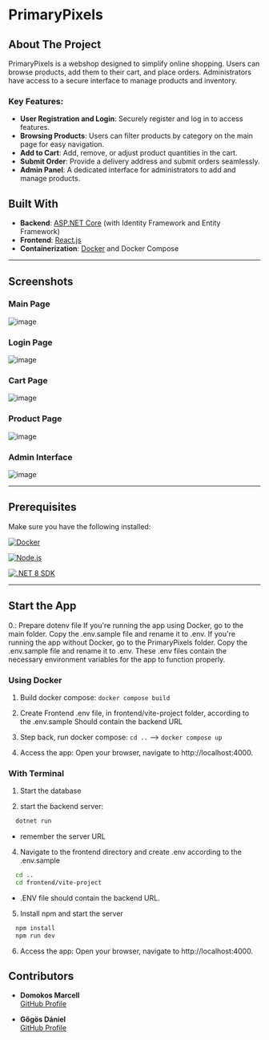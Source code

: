 # PrimaryPixels

## About The Project

PrimaryPixels is a webshop designed to simplify online shopping. Users can browse products, add them to their cart, and place orders. 
Administrators have access to a secure interface to manage products and inventory.

### Key Features:
- **User Registration and Login**: Securely register and log in to access features.
- **Browsing Products**: Users can filter products by category on the main page for easy navigation.
- **Add to Cart**: Add, remove, or adjust product quantities in the cart.
- **Submit Order**: Provide a delivery address and submit orders seamlessly.
- **Admin Panel**: A dedicated interface for administrators to add and manage products.


## Built With

- **Backend**: [ASP.NET Core](https://dotnet.microsoft.com/en-us/apps/aspnet) (with Identity Framework and Entity Framework)
- **Frontend**: [React.js](https://reactjs.org/)
- **Containerization**: [Docker](https://www.docker.com/) and Docker Compose

---

## Screenshots

### Main Page
![image](https://github.com/user-attachments/assets/9c488554-921b-4fd0-89b3-091bfb2349a7)

### Login Page
![image](https://github.com/user-attachments/assets/8273b48b-1266-4247-84a6-e165d5488f6c)

### Cart Page
![image](https://github.com/user-attachments/assets/f3dad35d-e70b-49d8-95ff-b4df4bc6eadc)

### Product Page
![image](https://github.com/user-attachments/assets/fcdb26e2-aee0-4031-bb38-83012683b12e)

### Admin Interface
![image](https://github.com/user-attachments/assets/22abd890-ef0c-413a-8079-c108874f08c3)


---

## Prerequisites

Make sure you have the following installed:

[![Docker][Docker]](https://www.docker.com/)

[![Node.js][Node.js]](https://nodejs.org/)

[![.NET 8 SDK][.NET]](https://dotnet.microsoft.com/)

---

## Start the App

0.: Prepare dotenv file If you're running the app using Docker, go to the main folder. Copy the .env.sample file and rename it to .env. If you're running the app without Docker, go to the PrimaryPixels folder. Copy the .env.sample file and rename it to .env. These .env files contain the necessary environment variables for the app to function properly.


### Using Docker

1. Build docker compose: `docker compose build`

2. Create Frontend .env file, in frontend/vite-project folder, according to the .env.sample Should contain the backend URL

3. Step back, run docker compose: `cd ..`  --> `docker compose up`

4. Access the app: Open your browser, navigate to http://localhost:4000.


### With Terminal

1. Start the database
  
 
3. start the backend server:

  ```sh
    dotnet run
  ```
  - remember the server URL
 
4. Navigate to the frontend directory and create .env according to the .env.sample

  ```sh
    cd ..
    cd frontend/vite-project
  ```
 - .ENV file should contain the backend URL.
 
5. Install npm and start the server

  ```sh
    npm install
    npm run dev
  ```
 
6. Access the app: Open your browser, navigate to http://localhost:4000.

## Contributors

- **Domokos Marcell**  
  [GitHub Profile](https://github.com/domokosmarcell)

- **Gőgös Dániel**  
  [GitHub Profile](https://github.com/GogosDani)


<!--Links for logos! -->
[Docker]: https://img.shields.io/badge/Docker-blue?style=plastic&logo=docker&logoColor=darkblue
[Node.js]: https://img.shields.io/badge/Node.js-black?style=plastic&logo=nodedotjs&logoColor=green
[.NET]: https://img.shields.io/badge/.NET_8_SDK-darkblue?style=plastic&logo=dotnet&logoColor=white&labelColor=purple



